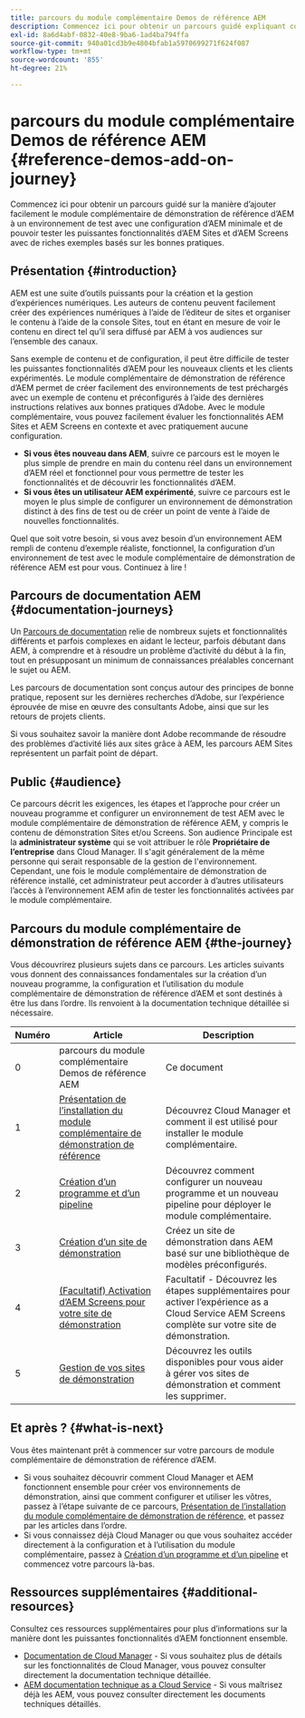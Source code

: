```yaml
---
title: parcours du module complémentaire Demos de référence AEM
description: Commencez ici pour obtenir un parcours guidé expliquant comment ajouter facilement le module complémentaire de démonstration de référence d’AEM à un environnement de test avec une configuration d’AEM minimale et être en mesure de tester les puissantes fonctionnalités d’avec des exemples riches basés sur les bonnes pratiques.
exl-id: 8a6d4abf-0832-40e8-9ba6-1ad4ba794ffa
source-git-commit: 940a01cd3b9e4804bfab1a5970699271f624f087
workflow-type: tm+mt
source-wordcount: '855'
ht-degree: 21%

---
```


# parcours du module complémentaire Demos de référence AEM {#reference-demos-add-on-journey}

Commencez ici pour obtenir un parcours guidé sur la manière d’ajouter facilement le module complémentaire de démonstration de référence d’AEM à un environnement de test avec une configuration d’AEM minimale et de pouvoir tester les puissantes fonctionnalités d’AEM Sites et d’AEM Screens avec de riches exemples basés sur les bonnes pratiques.

## Présentation {#introduction}

AEM est une suite d’outils puissants pour la création et la gestion d’expériences numériques. Les auteurs de contenu peuvent facilement créer des expériences numériques à l’aide de l’éditeur de sites et organiser le contenu à l’aide de la console Sites, tout en étant en mesure de voir le contenu en direct tel qu’il sera diffusé par AEM à vos audiences sur l’ensemble des canaux.

Sans exemple de contenu et de configuration, il peut être difficile de tester les puissantes fonctionnalités d’AEM pour les nouveaux clients et les clients expérimentés. Le module complémentaire de démonstration de référence d’AEM permet de créer facilement des environnements de test préchargés avec un exemple de contenu et préconfigurés à l’aide des dernières instructions relatives aux bonnes pratiques d’Adobe. Avec le module complémentaire, vous pouvez facilement évaluer les fonctionnalités AEM Sites et AEM Screens en contexte et avec pratiquement aucune configuration.

* **Si vous êtes nouveau dans AEM**, suivre ce parcours est le moyen le plus simple de prendre en main du contenu réel dans un environnement d’AEM réel et fonctionnel pour vous permettre de tester les fonctionnalités et de découvrir les fonctionnalités d’AEM.
* **Si vous êtes un utilisateur AEM expérimenté**, suivre ce parcours est le moyen le plus simple de configurer un environnement de démonstration distinct à des fins de test ou de créer un point de vente à l’aide de nouvelles fonctionnalités.

Quel que soit votre besoin, si vous avez besoin d’un environnement AEM rempli de contenu d’exemple réaliste, fonctionnel, la configuration d’un environnement de test avec le module complémentaire de démonstration de référence AEM est pour vous. Continuez à lire !

## Parcours de documentation AEM {#documentation-journeys}

Un [Parcours de documentation](/help/journey-documentation/documentation-journeys.md) relie de nombreux sujets et fonctionnalités différents et parfois complexes en aidant le lecteur, parfois débutant dans AEM, à comprendre et à résoudre un problème d’activité du début à la fin, tout en présupposant un minimum de connaissances préalables concernant le sujet ou AEM.

Les parcours de documentation sont conçus autour des principes de bonne pratique, reposent sur les dernières recherches d’Adobe, sur l’expérience éprouvée de mise en œuvre des consultants Adobe, ainsi que sur les retours de projets clients.

Si vous souhaitez savoir la manière dont Adobe recommande de résoudre des problèmes d’activité liés aux sites grâce à AEM, les parcours AEM Sites représentent un parfait point de départ.

## Public {#audience}

Ce parcours décrit les exigences, les étapes et l’approche pour créer un nouveau programme et configurer un environnement de test AEM avec le module complémentaire de démonstration de référence AEM, y compris le contenu de démonstration Sites et/ou Screens. Son audience Principale est la **administrateur système** qui se voit attribuer le rôle **Propriétaire de l’entreprise** dans Cloud Manager. Il s&#39;agit généralement de la même personne qui serait responsable de la gestion de l&#39;environnement. Cependant, une fois le module complémentaire de démonstration de référence installé, cet administrateur peut accorder à d’autres utilisateurs l’accès à l’environnement AEM afin de tester les fonctionnalités activées par le module complémentaire.

## Parcours du module complémentaire de démonstration de référence AEM {#the-journey}

Vous découvrirez plusieurs sujets dans ce parcours. Les articles suivants vous donnent des connaissances fondamentales sur la création d’un nouveau programme, la configuration et l’utilisation du module complémentaire de démonstration de référence d’AEM et sont destinés à être lus dans l’ordre. Ils renvoient à la documentation technique détaillée si nécessaire.

| Numéro | Article | Description |
|---|---|---|
| 0 | parcours du module complémentaire Demos de référence AEM | Ce document |
| 1 | [Présentation de l’installation du module complémentaire de démonstration de référence](installation.md) | Découvrez Cloud Manager et comment il est utilisé pour installer le module complémentaire. |
| 2 | [Création d’un programme et d’un pipeline](create-program.md) | Découvrez comment configurer un nouveau programme et un nouveau pipeline pour déployer le module complémentaire. |
| 3 | [Création d’un site de démonstration](create-site.md) | Créez un site de démonstration dans AEM basé sur une bibliothèque de modèles préconfigurés. |
| 4 | [(Facultatif) Activation d’AEM Screens pour votre site de démonstration](screens.md) | Facultatif - Découvrez les étapes supplémentaires pour activer l’expérience as a Cloud Service AEM Screens complète sur votre site de démonstration. |
| 5 | [Gestion de vos sites de démonstration](manage.md) | Découvrez les outils disponibles pour vous aider à gérer vos sites de démonstration et comment les supprimer. |

## Et après ? {#what-is-next}

Vous êtes maintenant prêt à commencer sur votre parcours de module complémentaire de démonstration de référence d’AEM.

* Si vous souhaitez découvrir comment Cloud Manager et AEM fonctionnent ensemble pour créer vos environnements de démonstration, ainsi que comment configurer et utiliser les vôtres, passez à l’étape suivante de ce parcours, [Présentation de l’installation du module complémentaire de démonstration de référence,](installation.md) et passez par les articles dans l’ordre.
* Si vous connaissez déjà Cloud Manager ou que vous souhaitez accéder directement à la configuration et à l’utilisation du module complémentaire, passez à [Création d’un programme et d’un pipeline](create-program.md) et commencez votre parcours là-bas.

## Ressources supplémentaires {#additional-resources}

Consultez ces ressources supplémentaires pour plus d’informations sur la manière dont les puissantes fonctionnalités d’AEM fonctionnent ensemble.

* [Documentation de Cloud Manager](https://experienceleague.adobe.com/docs/experience-manager-cloud-service/onboarding/onboarding-concepts/cloud-manager-introduction.html) - Si vous souhaitez plus de détails sur les fonctionnalités de Cloud Manager, vous pouvez consulter directement la documentation technique détaillée.
* [AEM documentation technique as a Cloud Service](https://experienceleague.adobe.com/docs/experience-manager-cloud-service.html?lang=fr) - Si vous maîtrisez déjà les AEM, vous pouvez consulter directement les documents techniques détaillés.
